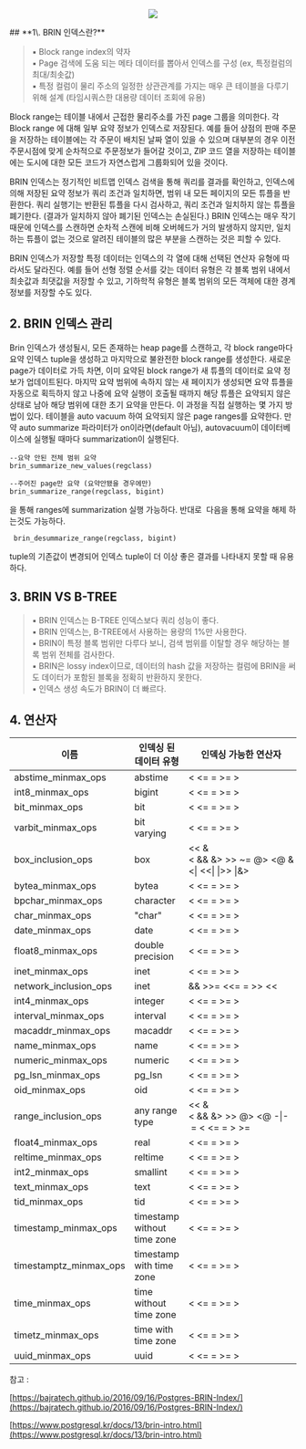 <p align="center"><img src="./img/brin.png"/></p>
## **1\. BRIN 인덱스란?**

> ▪ Block range index의 약자  
> ▪ Page 검색에 도움 되는 메타 데이터를 뽑아서 인덱스를 구성 (ex, 특정컬럼의 최대/최솟값)  
> ▪ 특정 컬럼이 물리 주소의 일정한 상관관계를 가지는 매우 큰 테이블을 다루기 위해 설계 (타임시쿼스한 대용량 데이터 조회에 유용)

Block range는 테이블 내에서 근접한 물리주소를 가진 page 그룹을 의미한다. 각 Block range 에 대해 일부 요약 정보가 인덱스로 저장된다. 예를 들어 상점의 판매 주문을 저장하는 테이블에는 각 주문이 배치된 날짜 열이 있을 수 있으며 대부분의 경우 이전 주문시점에 맞게 순차적으로 주문정보가 들어갈 것이고, ZIP 코드 열을 저장하는 테이블에는 도시에 대한 모든 코드가 자연스럽게 그룹화되어 있을 것이다.

BRIN 인덱스는 정기적인 비트맵 인덱스 검색을 통해 쿼리를 결과를 확인하고, 인덱스에 의해 저장된 요약 정보가 쿼리 조건과 일치하면, 범위 내 모든 페이지의 모든 튜플을 반환한다. 쿼리 실행기는 반환된 튜플을 다시 검사하고, 쿼리 조건과 일치하지 않는 튜플을 폐기한다. (결과가 일치하지 않아 폐기된 인덱스는 손실된다.) BRIN 인덱스는 매우 작기 때문에 인덱스를 스캔하면 순차적 스캔에 비해 오버헤드가 거의 발생하지 않지만, 일치하는 튜플이 없는 것으로 알려진 테이블의 많은 부분을 스캔하는 것은 피할 수 있다.

BRIN 인덱스가 저장할 특정 데이터는 인덱스의 각 열에 대해 선택된 연산자 유형에 따라서도 달라진다. 예를 들어 선형 정렬 순서를 갖는 데이터 유형은 각 블록 범위 내에서 최솟값과 최댓값을 저장할 수 있고, 기하학적 유형은 블록 범위의 모든 객체에 대한 경계 정보를 저장할 수도 있다.

## **2\. BRIN 인덱스 관리**

Brin 인덱스가 생성될시, 모든 존재하는 heap page를 스캔하고, 각 block range마다 요약 인덱스 tuple을 생성하고 마지막으로 불완전한 block range를 생성한다. 새로운 page가 데이터로 가득 차면, 이미 요약된 block range가 새 튜플의 데이터로 요약 정보가 업데이트된다. 마지막 요약 범위에 속하지 않는 새 페이지가 생성되면 요약 튜플을 자동으로 획득하지 않고 나중에 요약 실행이 호출될 때까지 해당 튜플은 요약되지 않은 상태로 남아 해당 범위에 대한 초기 요약을 만든다. 이 과정을 직접 실행하는 몇 가지 방법이 있다. 테이블을 auto vacuum 하여 요약되지 않은 page ranges를 요약한다. 만약 auto summarize 파라미터가 on이라면(default 아님), autovacuum이 데이터베이스에 실행될 때마다 summarization이 실행된다.

```
--요약 안된 전체 범위 요약
brin_summarize_new_values(regclass) 

--주어진 page만 요약 (요약안됐을 경우에만)
brin_summarize_range(regclass, bigint)
```

을 통해 ranges에 summarization 실행 가능하다. 반대로  다음을 통해 요약을 해제 하는것도 가능하다. 

```
 brin_desummarize_range(regclass, bigint)
```

tuple의 기존값이 변경되어 인덱스 tuple이 더 이상 좋은 결과를 나타내지 못할 때 유용하다.

## **3\. BRIN VS B-TREE**

> ▪ BRIN 인덱스는 B-TREE 인덱스보다 쿼리 성능이 좋다.  
> ▪ BRIN 인덱스는, B-TREE에서 사용하는 용량의 1%만 사용한다.  
> ▪ BRIN이 특정 블록 범위만 다루다 보니, 검색 범위를 이탈할 경우 해당하는 블록 범위 전체를 검사한다.  
> ▪ BRIN은 lossy index이므로, 데이터의 hash 값을 저장하는 컬럼에 BRIN을 써도 데이터가 포함된 블록을 정확히 반환하지 못한다.  
> ▪ 인덱스 생성 속도가 BRIN이 더 빠르다.  

## **4\. 연산자** 

| 이름 | 인덱싱 된 데이터 유형 | 인덱싱 가능한 연산자 |
| --- | --- | --- |
| abstime\_minmax\_ops | abstime | < <= \= \>= \> |
| int8\_minmax\_ops | bigint | < <= \= \>= \> |
| bit\_minmax\_ops | bit | < <= \= \>= \> |
| varbit\_minmax\_ops | bit varying | < <= \= \>= \> |
| box\_inclusion\_ops | box | << &< && &> \>> ~= @> <@ &<\| <<\| \|>> \|&> |
| bytea\_minmax\_ops | bytea | < <= \= \>= \> |
| bpchar\_minmax\_ops | character | < <= \= \>= \> |
| char\_minmax\_ops | "char" | < <= \= \>= \> |
| date\_minmax\_ops | date | < <= \= \>= \> |
| float8\_minmax\_ops | double precision | < <= \= \>= \> |
| inet\_minmax\_ops | inet | < <= \= \>= \> |
| network\_inclusion\_ops | inet | && \>>= <<= \= \>> << |
| int4\_minmax\_ops | integer | < <= \= \>= \> |
| interval\_minmax\_ops | interval | < <= \= \>= \> |
| macaddr\_minmax\_ops | macaddr | < <= \= \>= \> |
| name\_minmax\_ops | name | < <= \= \>= \> |
| numeric\_minmax\_ops | numeric | < <= \= \>= \> |
| pg\_lsn\_minmax\_ops | pg\_lsn | < <= \= \>= \> |
| oid\_minmax\_ops | oid | < <= \= \>= \> |
| range\_inclusion\_ops | any range type | << &< && &> \>> @> <@ \-\|- \= < <= \= \> \>= |
| float4\_minmax\_ops | real | < <= \= \>= \> |
| reltime\_minmax\_ops | reltime | < <= \= \>= \> |
| int2\_minmax\_ops | smallint | < <= \= \>= \> |
| text\_minmax\_ops | text | < <= \= \>= \> |
| tid\_minmax\_ops | tid | < <= \= \>= \> |
| timestamp\_minmax\_ops | timestamp without time zone | < <= \= \>= \> |
| timestamptz\_minmax\_ops | timestamp with time zone | < <= \= \>= \> |
| time\_minmax\_ops | time without time zone | < <= \= \>= \> |
| timetz\_minmax\_ops | time with time zone | < <= \= \>= \> |
| uuid\_minmax\_ops | uuid | < <= \= \>= \> |

참고 :

[https://bajratech.github.io/2016/09/16/Postgres-BRIN-Index/](https://bajratech.github.io/2016/09/16/Postgres-BRIN-Index/)

[https://www.postgresql.kr/docs/13/brin-intro.html](https://www.postgresql.kr/docs/13/brin-intro.html)